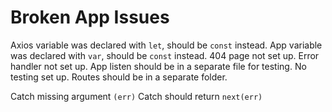 # Broken App Issues

Axios variable was declared with `let`, should be `const` instead.
App variable was declared with `var`, should be `const` instead.
404 page not set up.
Error handler not set up.
App listen should be in a separate file for testing.
No testing set up.
Routes should be in a separate folder.

Catch missing argument `(err)`
Catch should return `next(err)`